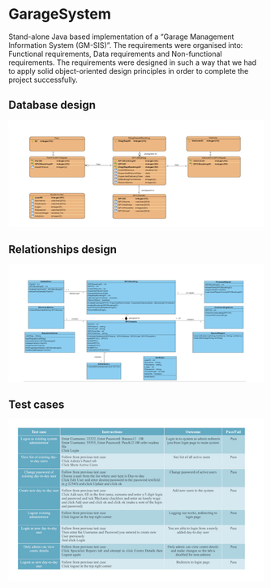 # GarageSystem
Stand-alone Java based implementation of a “Garage Management Information System (GM-SIS)”.
The requirements were organised into: Functional requirements, Data requirements and Non-functional requirements.
The requirements were designed in such a way that we had to apply solid object-oriented design principles in order to complete the project successfully.
## Database design
![alt text](screenshots/database.png)
## Relationships design
![alt text](screenshots/classRelationship.png)
## Test cases
![alt text](screenshots/testCases.png)
